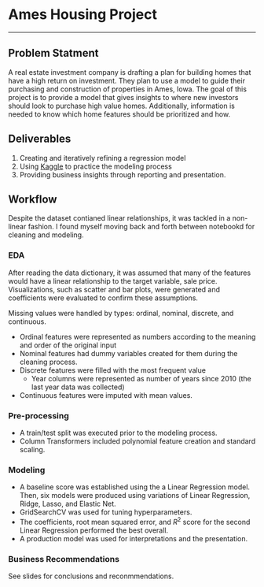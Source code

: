 # Ames Housing Project
---
## Problem Statment
A real estate investment company is drafting a plan for building homes that have a high return on investment. They plan to use a model to guide their purchasing and construction of properties in Ames, Iowa. The goal of this project is to provide a model that gives insights to where new investors should look to purchase high value homes. Additionally, information is needed to know which home features should be prioritized and how.

## Deliverables
1. Creating and iteratively refining a regression model
1. Using [Kaggle](https://www.kaggle.com/) to practice the modeling process
1. Providing business insights through reporting and presentation.

## Workflow
Despite the dataset contianed linear relationships, it was tackled in a non-linear fashion. I found myself moving back and forth between notebookd for cleaning and modeling.

### EDA
After reading the data dictionary, it was assumed that many of the features would have a linear relationship to the target variable, sale price. Visualizations, such as scatter and bar plots, were generated and coefficients were evaluated to confirm these assumptions.

Missing values were handled by types: ordinal, nominal, discrete, and continuous. 
- Ordinal features were represented as numbers according to the meaning and order of the original input
- Nominal features had dummy variables created for them during the cleaning process.
- Discrete features were filled with the most frequent value
    - Year columns were represented as number of years since 2010 (the last year data was collected)
- Continuous features were imputed with mean values.

### Pre-processing
- A train/test split was executed prior to the modeling process. 
- Column Transformers included polynomial feature creation and standard scaling.


### Modeling
- A baseline score was established using the a Linear Regression model. Then, six models were produced using variations of Linear Regression, Ridge, Lasso, and Elastic Net.
- GridSearchCV was used for tuning hyperparameters.
- The coefficients, root mean squared error, and $R^2$ score for the second Linear Regression performed the best overall. 
- A production model was used for interpretations and the presentation.


### Business Recommendations
See slides for conclusions and reconmmendations.
